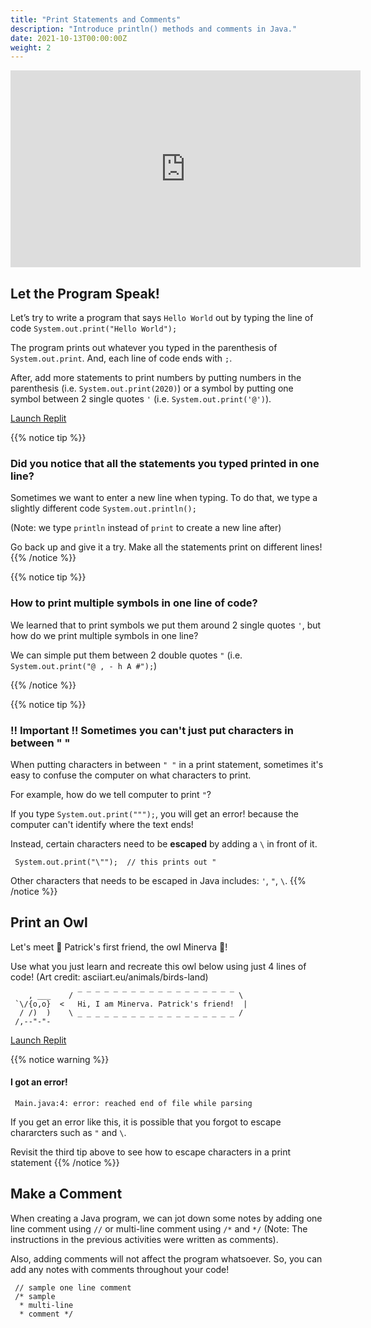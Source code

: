 ```yaml
---
title: "Print Statements and Comments"
description: "Introduce println() methods and comments in Java."
date: 2021-10-13T00:00:00Z
weight: 2
---
```


<p style="text-align: center;"><iframe width="560" height="315" src="https://www.youtube.com/embed/uYoq-4juYBY" frameborder="0" allow="accelerometer; autoplay; clipboard-write; encrypted-media; gyroscope; picture-in-picture" allowfullscreen></iframe></p>

## Let the Program Speak!

Let’s try to write a program that says `Hello World` out by typing the line of code `System.out.print("Hello World");` 

The program prints out whatever you typed in the parenthesis of `System.out.print`. And, each line of code ends with `;`.

After, add more statements to print numbers by putting numbers in the parenthesis (i.e. `System.out.print(2020)`) or a symbol by putting one symbol between 2 single quotes `'` (i.e. `System.out.print('@')`).

<a class="my-2 mx-4 btn btn-info" href="https://replit.com/@nuevofoundation/JavaBasicsHelloWorld" target="_blank">Launch Replit</a>

{{% notice tip %}}
### Did you notice that all the statements you typed printed in one line?

Sometimes we want to enter a new line when typing.
To do that, we type a slightly different code `System.out.println();`

(Note: we type `println` instead of `print` to create a new line after)

Go back up and give it a try. Make all the statements print on different lines!
{{% /notice %}}

{{% notice tip %}}
### How to print multiple symbols in one line of code?

We learned that to print symbols we put them around 2 single quotes `'`, but how do we print multiple symbols in one line?

We can simple put them between 2 double quotes `"` (i.e. `System.out.print("@ , - h A #");`)

{{% /notice %}}

{{% notice tip %}}
### !! Important !! Sometimes you can't just put characters in between " "

When putting characters in between `" "` in a print statement, sometimes it's easy to confuse the computer on what characters to print.

For example, how do we tell computer to print `"`?

If you type `System.out.print(""");`, you will get an error! because the computer can't identify where the text ends!

Instead, certain characters need to be <b>escaped</b> by adding a `\` in front of it.

     System.out.print("\"");  // this prints out "

Other characters that needs to be escaped in Java includes: `'`, `"`, `\`.
{{% /notice %}}

## Print an Owl

Let's meet 🐥 Patrick's first friend, the owl Minerva 🦉!

Use what you just learn and recreate this owl below using just 4 lines of code! (Art credit: asciiart.eu/animals/birds-land)

        , ___    / ‾ ‾ ‾ ‾ ‾ ‾ ‾ ‾ ‾ ‾ ‾ ‾ ‾ ‾ ‾ ‾ ‾ ‾ \
     `\/{o,o}  <   Hi, I am Minerva. Patrick's friend!  |
      / /)  )    \ _ _ _ _ _ _ _ _ _ _ _ _ _ _ _ _ _ _ /
     /,--"-"- 


<a class="my-2 mx-4 btn btn-info" href="https://replit.com/@nuevofoundation/JavaBasicsOwl" target="_blank">Launch Replit</a>

{{% notice warning %}}
#### I got an error!

     Main.java:4: error: reached end of file while parsing
If you get an error like this, it is possible that you forgot to escape chararcters such as `"` and `\`.

Revisit the third tip above to see how to escape characters in a print statement
{{% /notice %}}

## Make a Comment

When creating a Java program, we can jot down some notes by adding one line comment using `//` or multi-line comment using `/*` and `*/` (Note: The instructions in the previous activities were written as comments).

Also, adding comments will not affect the program whatsoever. So, you can add any notes with comments throughout your code!

     // sample one line comment
     /* sample
      * multi-line
      * comment */
